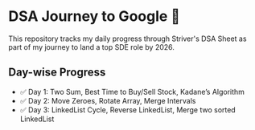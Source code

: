 # DSA Journey to Google 🚀
This repository tracks my daily progress through Striver's DSA Sheet as part of my journey to land a top SDE role by 2026.
## Day-wise Progress
- ✅ Day 1: Two Sum, Best Time to Buy/Sell Stock, Kadane’s Algorithm
- ✅ Day 2: Move Zeroes, Rotate Array, Merge Intervals
- ✅ Day 3: LinkedList Cycle, Reverse LinkedList, Merge two sorted LinkedList